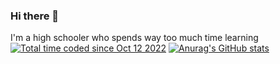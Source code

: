 ### Hi there 👋
I'm a high schooler who spends way too much time learning
<a href="https://wakatime.com/@a74de5a2-6029-42fc-af5a-6c68022b44ae"><img src="https://wakatime.com/badge/user/a74de5a2-6029-42fc-af5a-6c68022b44ae.svg" alt="Total time coded since Oct 12 2022" /></a>
[![Anurag's GitHub stats](https://github-readme-stats.vercel.app/api?username=aamirazad)](https://github.com/anuraghazra/github-readme-stats)
